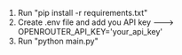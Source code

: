 01. Run "pip install -r requirements.txt"
02. Create .env file and add you API key ---> OPENROUTER_API_KEY='your_api_key'
03. Run "python main.py"